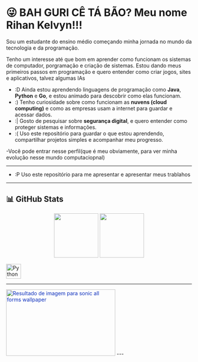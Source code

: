 # 😜 BAH GURI CÊ TÁ BÃO? Meu nome Rihan Kelvyn!!!

Sou um estudante do ensino médio começando minha jornada no mundo da tecnologia e da programação.

Tenho um interesse até que bom em aprender como funcionam os sistemas de computador, porgramação e criação de sistemas. Estou dando meus primeiros passos em programação e quero entender como criar jogos, sites e aplicativos, talvez algumas IAs

- :D Ainda estou aprendendo linguagens de programação como **Java**, **Python** e **Go**, e estou animado para descobrir como elas funcionam.
- :) Tenho curiosidade sobre como funcionam as **nuvens (cloud computing)** e como as empresas usam a internet para guardar e acessar dados.
- :| Gosto de pesquisar sobre **segurança digital**, e quero entender como proteger sistemas e informações.
- :( Uso este repositório para guardar o que estou aprendendo, compartilhar projetos simples e acompanhar meu progresso.

-Você pode entrar nesse perfil(que é meu obviamente, para ver minha evolução nesse mundo computaciopnal)

---
- :P Uso este repositório para me apresentar e apresentar meus trablahos

---

## 📊 GitHub Stats

<p align="center">
  <img height="120em" src="https://github-readme-stats.vercel.app/api?username=YNFINIT666&show_icons=true&theme=tokyonight&hide_title=false" />
  <img height="120em" src="https://github-readme-stats.vercel.app/api/top-langs/?username=YNFINIT666&layout=compact&theme=tokyonight" />
</p>




  <img src="https://cdn.jsdelivr.net/gh/devicons/devicon/icons/python/python-original.svg" height="40" alt="Python" />
 

---

<img class="mimg" style="color: rgb(14, 48, 189);" height="180" width="296" src="https://th.bing.com/th/id/OIP.MLlDUAWmnpxk0VTslZoqnwHaEK?w=296&amp;h=180&amp;c=7&amp;r=0&amp;o=5&amp;cb=iwc1&amp;pid=1.7" alt="Resultado de imagem para sonic all forms wallpaper" data-thhnrepbd="1" data-bm="148">
---

